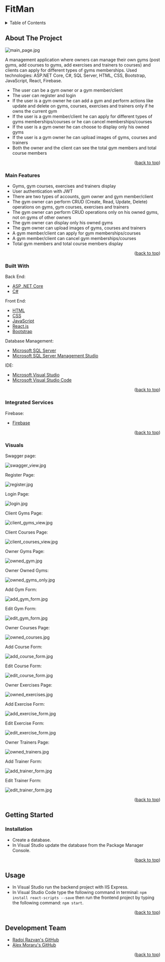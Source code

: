 <div id="top"></div>

# FitMan

<!-- TABLE OF CONTENTS -->
<details>
  <summary>Table of Contents</summary>
  <ol>
    <li>
      <a href="#about-the-project">About The Project</a>
      <ul>
        <li><a href="#main-features">Main Features</a></li>
        <li><a href="#integrated-services">Integrated Services</a></li>
        <li><a href="#built-with">Built With</a></li>
        <li><a href="#visuals">Visuals</a></li>
      </ul>
    </li>
    <li>
      <a href="#getting-started">Getting Started</a>
      <ul>
        <li><a href="#installation">Installation</a></li>
      </ul>
    </li>
    <li><a href="#usage">Usage</a></li>
    <li><a href="#development-team">Development Team</a></li>
  </ol>
</details>



<!-- ABOUT THE PROJECT -->
## About The Project

![main_page.jpg][main-page]

A management application where owners can manage their own gyms (post gyms, add courses to gyms, add exercises and trainers to courses) and clients can apply for different types of gyms memberships. Used technologies: ASP.NET Core, C#, SQL Server, HTML, CSS, Bootstrap, JavaScript, React, Firebase.

- The user can be a gym owner or a gym member/client
- The user can register and login
- If the user is a gym owner he can add a gym and perform actions like update and delete on gyms, courses, exercises and trainers only if he owns the current gym  
- If the user is a gym member/client he can apply for different types of gyms memberships/courses or he can cancel memberships/courses
- If the user is a gym owner he can choose to display only his owned gyms
- If the user is a gym owner he can upload images of gyms, courses and trainers
- Both the owner and the client can see the total gym members and total course members

<p align="right">(<a href="#top">back to top</a>)</p>


### Main Features

- Gyms, gym courses, exercises and trainers display
- User authentication with JWT
- There are two types of accounts, gym owner and gym member/client
- The gym owner can perform CRUD (Create, Read, Update, Delete) operations on gyms, gym courses, exercises and trainers 
- The gym owner can perform CRUD operations only on his owned gyms, not on gyms of other owners
- The gym owner can display only his owned gyms
- The gym owner can upload images of gyms, courses and trainers
- A gym member/client can apply for gym memberships/courses
- A gym member/client can cancel gym memberships/courses
- Total gym members and total course members display

<p align="right">(<a href="#top">back to top</a>)</p>

### Built With

Back End:
* [ASP .NET Core][asp-net-core]
* [C#][c#]

Front End:
* [HTML][html]
* [CSS][css]
* [JavaScript][js]
* [React.js][react]
* [Bootstrap][bootstrap]

Database Management:
* [Microsoft SQL Server][msql-server]
* [Microsoft SQL Server Management Studio][ssms]

IDE:
* [Microsoft Visual Studio][visual-studio]
* [Microsoft Visual Studio Code][visual-studio-code]

<p align="right">(<a href="#top">back to top</a>)</p>

### Integrated Services
Firebase:
* [Firebase][firebase]

<p align="right">(<a href="#top">back to top</a>)</p>

### Visuals

Swagger page:

![swagger_view.jpg][swagger-view]

Register Page:

![register.jpg][register]

Login Page:

![login.jpg][login]

Client Gyms Page:

![client_gyms_view.jpg][client-gyms-view]

Client Courses Page:

![client_courses_view.jpg][client-courses-view]

Owner Gyms Page:

![owned_gym.jpg][owned-gym]

Owner Owned Gyms:

![owned_gyms_only.jpg][owned-gyms-only]

Add Gym Form:

![add_gym_form.jpg][add-gym-form]

Edit Gym Form:

![edit_gym_form.jpg][edit-gym-form]

Owner Courses Page:

![owned_courses.jpg][owned-courses]

Add Course Form:

![add_course_form.jpg][add-course-form]

Edit Course Form:

![edit_course_form.jpg][edit-course-form]

Owner Exercises Page:

![owned_exercises.jpg][owned-exercises]

Add Exercise Form:

![add_exercise_form.jpg][add-exercise-form]

Edit Exercise Form:

![edit_exercise_form.jpg][edit-exercise-form]

Owner Trainers Page:

![owned_trainers.jpg][owned-trainers]

Add Trainer Form:

![add_trainer_form.jpg][add-trainer-form]

Edit Trainer Form:

![edit_trainer_form.jpg][edit-trainer-form]

<p align="right">(<a href="#top">back to top</a>)</p>


<!-- GETTING STARTED -->
## Getting Started

### Installation

- Create a database.
- In Visual Studio update the database from the Package Manager Console.

<p align="right">(<a href="#top">back to top</a>)</p>



<!-- USAGE EXAMPLES -->
## Usage

- In Visual Studio run the backend project with IIS Express.
- In Visual Studio Code type the following command in terminal: `npm install react-scripts --save` then run the frontend project by typing the following command: `npm start`.

<p align="right">(<a href="#top">back to top</a>)</p>


## Development Team

* [Radoi Razvan's GitHub][radoi-razvan]
* [Alex Moraru's GitHub][AlexMoraru97]

<p align="right">(<a href="#top">back to top</a>)</p>

<!-- MARKDOWN LINKS & IMAGES -->

[asp-net-core]: https://dotnet.microsoft.com/en-us/learn/aspnet/what-is-aspnet-core
[ef-core]: https://docs.microsoft.com/en-us/ef/core/
[c#]: https://docs.microsoft.com/en-us/dotnet/csharp/
[html]: https://html.com/
[css]: https://www.w3.org/Style/CSS/Overview.en.html
[js]: https://www.javascript.com/
[react]: https://reactjs.org/
[bootstrap]: https://getbootstrap.com
[msql-server]: https://www.microsoft.com/en-us/sql-server/sql-server-2019
[ssms]: https://docs.microsoft.com/en-us/sql/ssms/download-sql-server-management-studio-ssms?view=sql-server-ver15
[visual-studio]: https://visualstudio.microsoft.com/
[visual-studio-code]: https://code.visualstudio.com/

[radoi-razvan]: https://github.com/radoi-razvan
[AlexMoraru97]: https://github.com/AlexMoraru97

[firebase]: https://firebase.google.com/

[swagger-view]: project_photos/swagger_view.jpg
[main-page]: project_photos/main_page.jpg
[register]: project_photos/register.jpg
[login]: project_photos/login.jpg
[client-gyms-view]: project_photos/client_gyms_view.jpg
[client-courses-view]: project_photos/client_courses_view.jpg
[owned-gym]: project_photos/owned_gym.jpg
[owned-gyms-only]: project_photos/owned_gyms_only.jpg
[add-gym-form]: project_photos/add_gym_form.jpg
[edit-gym-form]: project_photos/edit_gym_form.jpg
[owned-courses]: project_photos/owned_courses.jpg
[add-course-form]: project_photos/add_course_form.jpg
[edit-course-form]: project_photos/edit_course_form.jpg
[owned-exercises]: project_photos/owned_exercises.jpg
[add-exercise-form]: project_photos/add_exercise_form.jpg
[edit-exercise-form]: project_photos/edit_exercise_form.jpg
[owned-trainers]: project_photos/owned_trainers.jpg
[add-trainer-form]: project_photos/add_trainer_form.jpg
[edit-trainer-form]: project_photos/edit_trainer_form.jpg
